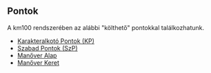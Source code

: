 ## Pontok

A km100 rendszerében az alábbi "költhető" pontokkal találkozhatunk.

- [Karakteralkotó Pontok (KP)](017_01_kp.md)
- [Szabad Pontok (SzP)](017_02_szp.md)
- [Manőver Alap](017_03_manover_alap.md)
- [Manőver Keret](017_04_manover_keret.md)
